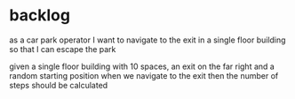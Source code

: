 # backlog

as a car park operator
I want to navigate to the exit in a single floor building
so that I can escape the park

given a single floor building with 10 spaces, an exit on the far right and a random starting position
when we navigate to the exit
then the number of steps should be calculated
